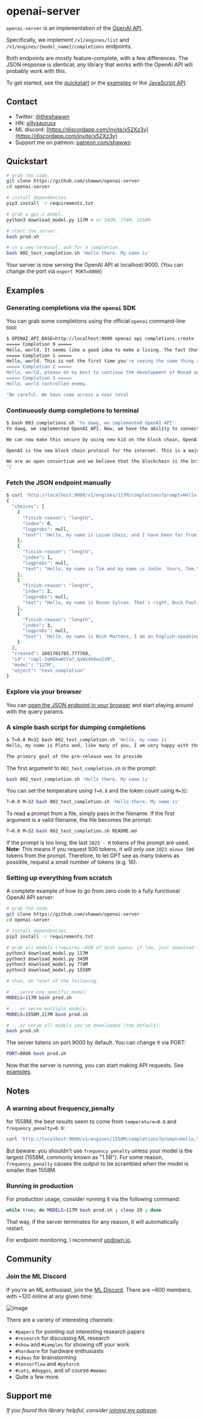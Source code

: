# openai-server

`openai-server` is an implementation of the [OpenAI API](https://openai.com/blog/openai-api/).

Specifically, we implement `/v1/engines/list` and `/v1/engines/{model_name}/completions` endpoints.

Both endpoints are mostly feature-complete, with a few differences. The JSON response is identical; any library that works with the OpenAI API will probably work with this.

To get started, see the [quickstart](#Quickstart) or the [examples](#Examples) or the [JavaScript API](https://github.com/shawwn/tensorfork-openai-api).

## Contact

- Twitter: [@theshawwn](https://twitter.com/theshawwn)
- HN: [sillysaurusx](https://news.ycombinator.com/item?id=23346972)
- ML discord: [https://discordapp.com/invite/x52Xz3y](https://discordapp.com/invite/x52Xz3y)
- Support me on patreon: [patreon.com/shawwn](https://patreon.com/shawwn)

## Quickstart

```sh
# grab the code.
git clone https://github.com/shawwn/openai-server
cd openai-server

# install dependencies.
pip3 install -r requirements.txt

# grab a gpt-2 model.
python3 download_model.py 117M # or 345M, 774M, 1558M

# start the server.
bash prod.sh

# in a new terminal, ask for a completion.
bash 002_test_completion.sh 'Hello there. My name is'
```

Your server is now serving the OpenAI API at localhost:9000. (You can change the port via `export PORT=8000`)

## Examples

### Generating completions via the `openai` SDK

You can grab some completions using the official `openai` command-line tool:
```sh
$ OPENAI_API_BASE=http://localhost:9000 openai api completions.create -e davinci -p 'Hello, world' -t 0.8 -M 16 -n 4
===== Completion 0 =====
Hello, world. It seems like a good idea to make a living. The fact that it
===== Completion 1 =====
Hello, world. This is not the first time you're seeing the same thing at any given
===== Completion 2 =====
Hello, world, please do my best to continue the development of Monad and its conforming
===== Completion 3 =====
Hello, world controlled enemy.

"Be careful. We have come across a near total
```


### Continuously dump completions to terminal
```sh
$ bash 003_completions.sh 'Yo dawg, we implemented OpenAI API'
Yo dawg, we implemented OpenAI API. Now, we have the ability to connect to Signal, a cryptographic data store.

We can now make this secure by using new kid on the block chain, OpenAI.

OpenAI is the new block chain protocol for the internet. This is a major milestone. As the internet becomes more open and open for everybody, it is important for us to have a robust, high-quality blockchain. It is also important that we never create an untraceable chain. The blockchain is the only way to guarantee that everyone has the same access to the network.

We are an open consortium and we believe that the blockchain is the bridge between the internet and the rest of the world. We're committed to this project. We believe that the blockchain is a bridge between the internet and
^C
```

### Fetch the JSON endpoint manually
```sh
$ curl 'http://localhost:9000/v1/engines/117M/completions?prompt=Hello,%20my%20name%20is&max_tokens=32&n=4&temperature=0.9&echo=true'
{
  "choices": [
    {
      "finish-reason": "length",
      "index": 0,
      "logprobs": null,
      "text": "Hello, my name is Loium Chazz, and I have been far from satisfied with your departure. But I will, at least by some chance, give you permission to decide for"
    },
    {
      "finish-reason": "length",
      "index": 1,
      "logprobs": null,
      "text": "Hello, my name is Tim and my name is Jodie. Yours, Tom.\n\nTim: Oh hello, my name is Tim.\n\nJB: Where?'"
    },
    {
      "finish-reason": "length",
      "index": 2,
      "logprobs": null,
      "text": "Hello, my name is Rosen Sylvan. That's right, Buck Paoli, who was a member of the Board of Governors for George W. Bush in the 2009 Democratic primary\u2014"
    },
    {
      "finish-reason": "length",
      "index": 3,
      "logprobs": null,
      "text": "Hello, my name is Nick Martens, I am an English-speaking Canadian, University of Toronto, Mississauga, Canada. I work in a computer software company located in Canada."
    }
  ],
  "created": 1601701785.777768,
  "id": "cmpl-3qN8kwW1Ya7_qxWz4h8wuIzN",
  "model": "117M",
  "object": "text_completion"
}
```

### Explore via your browser

You can [open the JSON endpoint in your browser](http://localhost:9000/v1/engines/117M/completions?prompt=Hello,%20my%20name%20is&max_tokens=32&n=4&temperature=0.9&echo=true) and start playing around with the query params.

### A simple bash script for dumping completions

```sh
$ T=0.8 M=32 bash 002_test_completion.sh 'Hello, my name is'
Hello, my name is Plato and, like many of you, I am very happy with the pre-release.

The primary goal of the pre-release was to provide
```

The first argument to `002_test_completion.sh` is the prompt:
```sh
bash 002_test_completion.sh 'Hello there. My name is'
```

You can set the temperature using `T=0.8` and the token count using `M=32`:
```sh
T=0.8 M=32 bash 002_test_completion.sh 'Hello there. My name is'
```

To read a prompt from a file, simply pass in the filename. If the first argument is a valid filename, the file becomes the prompt:
```sh
T=0.8 M=32 bash 002_test_completion.sh README.md
```

If the prompt is too long, the last `1023 - M` tokens of the prompt are used. **Note**: This means if you request 500 tokens, it will only use `1023 minus 500` tokens from the prompt. Therefore, to let GPT see as many tokens as possible, request a small number of tokens (e.g. 16).

### Setting up everything from scratch

A complete example of how to go from zero code to a fully functional OpenAI API server:

```sh
# grab the code.
git clone https://github.com/shawwn/openai-server
cd openai-server

# install dependencies.
pip3 install -r requirements.txt

# grab all models (requires ~8GB of disk space; if low, just download 117M, which only requires 550MB)
python3 download_model.py 117M
python3 download_model.py 345M
python3 download_model.py 774M
python3 download_model.py 1558M

# then, do *one* of the following:

# ...serve one specific model:
MODELS=117M bash prod.sh

# ...or serve multiple models:
MODELS=1558M,117M bash prod.sh

# ...or serve all models you've downloaded (the default):
bash prod.sh
```

The server listens on port 9000 by default. You can change it via PORT:
```sh
PORT=8080 bash prod.sh
```

Now that the server is running, you can start making API requests. See [examples](#Examples).

## Notes

### A warning about frequency_penalty

for 1558M, the best results seem to come from `temperature=0.6` and `frequency_penalty=0.9`:
```sh
curl 'http://localhost:9000/v1/engines/1558M/completions?prompt=Hello,%20my%20name%20is&max_tokens=32&n=4&temperature=0.4&frequency_penalty=0.9&echo=true'
```

But beware: you shouldn't use `frequency_penalty` unless your model is the largest (1558M, commonly known as "1.5B"). For some reason, `frequency_penalty` causes the output to be scrambled when the model is smaller than 1558M.

### Running in production

For production usage, consider running it via the following command:

```sh
while true; do MODELS=117M bash prod.sh ; sleep 20 ; done
```

That way, if the server terminates for any reason, it will automatically restart.

For endpoint monitoring, I recommend [updown.io](https://updown.io/).

## Community

### Join the ML Discord

If you're an ML enthusiast, join the [ML Discord](https://discordapp.com/invite/x52Xz3y).
There are ~800 members, with ~120 online at any given time:

![image](https://user-images.githubusercontent.com/59632/84269906-bc7d2080-aade-11ea-8b4e-f78412855d43.png)

There are a variety of interesting channels:

- `#papers` for pointing out interesting research papers
- `#research` for discussing ML research
- `#show` and `#samples` for showing off your work
- `#hardware` for hardware enthusiasts
- `#ideas` for brainstorming
- `#tensorflow` and `#pytorch`
- `#cats`, `#doggos`, and of course `#memes`
- Quite a few more.

## Support me

*If you found this library helpful, consider [joining my patreon](https://patreon.com/shawwn).*

